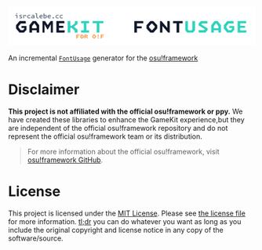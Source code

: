 ![GameKit](https://raw.githubusercontent.com/isrcalebe/gamekit/refs/heads/main/source/osu-framework/font-usage-generator/.nuget/assets/logo-dark.svg)

An incremental [`FontUsage`](https://github.com/ppy/osu-framework/blob/master/osu.Framework/Graphics/Sprites/FontUsage.cs#L14) generator for the [osu!framework](https://github.com/ppy/osu-framework)

# Disclaimer

**This project is not affiliated with the official osu!framework or ppy.** We have created these libraries to enhance the GameKit experience,but they are independent of the official osu!framework repository and do not represent the official osu!framework team or its distribution.

> For more information about the official osu!framework, visit [osu!framework GitHub](https://github.com/ppy/osu-framework).

# License

This project is licensed under the [MIT License](https://opensource.org/licenses/mit). Please see [the license file](../../../COPYING) for more information. [tl;dr](https://www.tldrlegal.com/license/mit-license) you can do whatever you want as long as you include the original copyright and license notice in any copy of the software/source.


